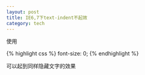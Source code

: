```yaml
---
layout: post
title: IE6,7下text-indent不起效
category: tech
---
```

使用

{% highlight css %}
font-size: 0;
{% endhighlight %}

可以起到同样隐藏文字的效果
